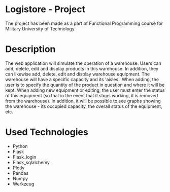 # Logistore - Project
The project has been made as a part of Functional Programming course for Military University of Technology

# Description
The web application will simulate the operation of a warehouse. Users can add, delete, edit and display products in this warehouse. 
In addition, they can likewise add, delete, edit and display warehouse equipment. The warehouse will have a specific capacity and its 'aisles'.
When adding, the user is to specify the quantity of the product in question and where it will be kept. When adding new equipment or editing, 
the user must enter the status of this equipment (so that in the event that it stops working, it is removed from the warehouse).
In addition, it will be possible to see graphs showing the warehouse - its occupied capacity, the overall status of the equipment, etc.

# Used Technologies
* Python
* Flask
* Flask_login
* Flask_sqlalchemy
* Plotly
* Pandas
* Numpy
* Werkzeug
